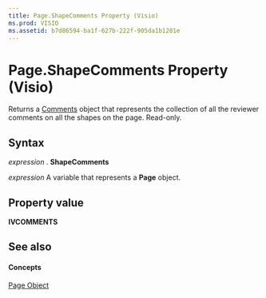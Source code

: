 ```yaml
---
title: Page.ShapeComments Property (Visio)
ms.prod: VISIO
ms.assetid: b7d86594-ba1f-627b-222f-905da1b1201e
---
```



# Page.ShapeComments Property (Visio)

Returns a [Comments](comments-object-visio.md) object that represents the collection of all the reviewer comments on all the shapes on the page. Read-only.


## Syntax

 _expression_ . **ShapeComments**

 _expression_ A variable that represents a **Page** object.


## Property value

 **IVCOMMENTS**


## See also


#### Concepts


[Page Object](page-object-visio.md)

